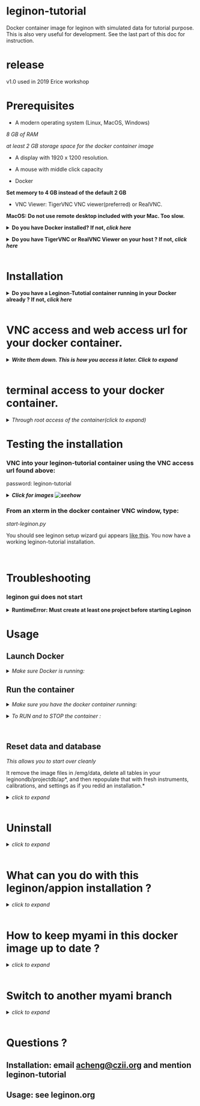 # leginon-tutorial
Docker container image for leginon with simulated data for tutorial purpose.  This is also very useful for development.  See the last part of this doc for instruction.

# release
v1.0 used in 2019 Erice workshop 

# Prerequisites

- A modern operating system (Linux, MacOS, Windows) 

*8 GB of RAM*

*at least 2 GB storage space for the docker container image*

- A display with 1920 x 1200 resolution.

- A mouse with middle click capacity

- Docker

**Set memory to 4 GB instead of the default 2 GB**

- VNC Viewer: TigerVNC VNC viewer(preferred) or RealVNC.

**MacOS: Do not use remote desktop included with your Mac. Too slow.**

**<details><summary>Do you have Docker installed? If not, *click here*</summary><p>**

**Note:** You must have sudo or root access to install Docker. If you do not wish to run Docker as sudo/root, you need to configure user groups as described here: https://docs.docker.com/install/linux/linux-postinstall/

## Linux &nbsp;&nbsp; *(command line)*
*<details><summary>click to expand</summary><p>*

Download and install Docker 1.21 or greater for [Linux](https://docs.docker.com/engine/installation/)
> Consider using a Docker 'convenience script' to install (search on your OS's Docker installation webpage).

Launch docker according to your Docker engine's instructions, typically ``docker start``.

</p><p>
  
**Set memory to 4 GB from Docker Advanced Preference**
</p>

</p></details>

## MacOS 10.12 and above &nbsp;&nbsp; *(GUI)*
*<details><summary>click to expand</summary>*

Download and install Docker Desktop 2.0.0 or greater for [MacOS](https://store.docker.com/editions/community/docker-ce-desktop-mac).
<p>
  
**Set memory to 4 GB from Docker Advanced Preference**
</p></details>


## Windows &nbsp;&nbsp; *(GUI & command line)*
*<details><summary>click to expand</summary>*
<p>
Download and install Docker Toolbox for [Windows](https://docs.docker.com/toolbox/toolbox_install_windows/).

</p><p>

**Set memory to 4 GB**
</p>

Launch Kitematic.
> If on first startup Kitematic displays a red error suggesting that you run using VirtualBox, do so.

</p></details>

</p></details>

**<details><summary>Do you have TigerVNC or RealVNC Viewer on your host ? If not, *click here*</summary>**
  
- Download and install a VNC viewer such as TigerVNC or RealVNC:

https://tigervnc.org/

https://www.realvnc.com/en/connect/download/viewer/macos/

</p></details>

<br />

# Installation
**<details><summary>Do you have a Leginon-Tutotial container running in your Docker already ? If not, *click here*</summary>**

> **Note:** The installation directory will contain the data directory. 

## Linux/MacOS &nbsp;&nbsp; *(command line)*
*<details><summary>click to expand</summary><p>*
```sh
cd
git clone http://github.com/nysbc/leginon-tutorial
cd leginon-tutorial
./run.sh
```
*<details><summary>This performs the following operations (click to expand):</summary><p>*
- Downloads the semc/leginon-tutorial repository from github saved into a local leginon-tutorial directory under your home directory.

- Build a docker image from that,

- Downloads the nysbc/leginon-tutorial repository from github saved into a local leginon-tutorial directory.

- Download the semc/leginon-tutorial image from Docker Hub to your local docker.

- Creates a Docker volume to persist the Mariadb database,

- Mounts `~/leginon-tutorial/emg/data` on the host side to `/emg/data` inside the running container,

- Mounts the `mariadb-database` Docker volume to `/var/lib/mysql` inside the running container,

- Mounts the `~/leginon-tutorial` directory to `/local_data` inside the running container,

- Opens ports 8000 for web traffic, 33060 for database traffic, and 5901 for VNC'ing on the host side to forward into the running container as needed.
- Waits for the mysqld_safe database daemon to launch (for ~10 seconds, but could in rare instances take longer).

</p></details>

</p></details>

## Windows &nbsp;&nbsp; *(GUI & command line)*
*<details><summary>click to expand</summary><p>*
In the Kitematic search bar type: `semc/leginon-tutorial`.

Click `Create` on the `semc` `leginon-tutorial` repository and wait for the image to download and launch.

**_<details><summary>Click for image</summary><p>_**

  ![](https://i.imgur.com/D6P0c3J.png)

  </p></details>

*<details><summary>In Windows, you may need to tweak your settings (click to expand)</summary><p>*

  If you needed to run Docker using VirtualBox, then you will need to increase the amount of RAM allocated to Docker:

  - Stop the Docker container,

  - Open VirtualBox,

  - Shut down the running virtual machine,

  - Edit the Settings for the virtual machine you just shut down,

  - Increase the RAM to 8+ GB,

  - Re-start the container.
  **_<details><summary>Click for images</summary><p>_**

    ![](https://i.imgur.com/VDa8UNj.png)

    ![](https://i.imgur.com/JOYbNbG.png)

    - **Close Kitematic**

    ![](https://i.imgur.com/whV3ykr.png)

    ![](https://i.imgur.com/xmz1vhX.png)

    - Increase the allocated RAM for the virtual machine:

    ![](https://i.imgur.com/KQAnxwZ.png)

    - **Start Kitematic**

    </p></details>
  </p></details>

</p></details>

</p></details>

<br />

# VNC access and web access url for your docker container.

**_<details><summary>Write them down.  This is how you access it later. Click to expand</summary><p>_**

## Linux/MacOS

*<details><summary>Click to expand</summary><p>*

**VNC access url:** *localhost:5901*

- password: leginon-tutorial

**Web access:**

one of the two ways:

- From host: start any browser and goto this url: *http://localhost:8000/myamiweb/*

- Inside the docker container: start firefox and goto this url: *0.0.0.0:/myamiweb/*

</p></details>

## Windows &nbsp;&nbsp; *(GUI)*

*<details><summary>Click to expand</summary><p>*

- To find the port, in Kitematic click on `Settings` the `Hostname/Ports`.

- The address and port next to *Docker Port 5901* is for vnc access. In the example shown this means

*192.168.99.100:32771* password: leginon-tutorial

**_<details><summary>Click for images ![seehow](https://i.imgur.com/QR7ItjO.png)</summary><p>_**

![](https://i.imgur.com/LnEVAtr.png)

</p></details>

- The address and port next to *Docker Port 80* is for web access.  In the example shown this means

*192.168.99.100:32770/myamiweb/*

**_<details><summary>Click for images ![seehow](https://i.imgur.com/QR7ItjO.png)</summary><p>_**

![](https://i.imgur.com/siObtGj.png)

- This should open up your web browser to the displayed address:

![](https://i.imgur.com/ELap1yX.png)

- Append `/myamiweb/` to the address:

![](https://i.imgur.com/T9RMvBX.png)

</p></details>

</p></details>

</p></details>

<br />

# terminal access to your docker container.

*_<details><summary>Through root access of the container(click to expand)</summary><p>_*
From your host computer terminal:
</p><p>

```sh
cd
cd leginon_tutorial
./exec.sh
container_root>su leginonuser
```
</p></details>


# Testing the installation

### VNC into your leginon-tutorial container using the VNC access url found above:

password: leginon-tutorial

**_<details><summary>Click for images ![seehow](https://i.imgur.com/QR7ItjO.png)</summary><p>_**

![](https://i.imgur.com/zFiviSL.png)

- The VNC viewer should open:

![](https://i.imgur.com/8BrWwzV.png)

- This allows you to run commands in the image xterm

</p></details>


### From an xterm in the docker container VNC window, type:
*start-leginon.py*

You should see leginon setup wizard gui appears [like this](docs/start-leginon.png).  You now have a working leginon-tutorial installation.

<br />

# Troubleshooting

### leginon gui does not start

**<details><summary>RuntimeError: Must create at least one project before starting Leginon</summary><p>**
  
  *Database was not initialized properly.*
  
  Reset the database and data by running this script inside the docker container.
  
  ```sh
  /sw/resetdata.sh
  ```
</p></details>

# Usage

## Launch Docker

*<details><summary>Make sure Docker is running:</summary><p>*

- On CentOS or Ubuntu, type:  `sudo systemctl start docker`.<br />
- On OSX with Docker Desktop, Start it from Application Launch Pad.<br />
- On Windows, Kitematic launches Docker automatically.

</p></details>

## Run the container

*<details><summary>Make sure you have the docker container running:</summary><p>*

## Linux/MacOS &nbsp;&nbsp; *(command line)*

```sh
docker ps
```
IMAGE field should include "leginon-tutorial" if its container is running.

## Windows &nbsp;&nbsp; *(gui)*

Select the image in the gui and see if the gui gives you the option to stop.  If it does, it is running.

</p></details>


*<details><summary>To RUN and to STOP the container : </summary><p>*

## Linux/MacOS &nbsp;&nbsp; *(command line)*

**_<details><summary>Click to expand</summary><p>_**

- Navigate to the leginon-tutorial installation directory to access various commands

```sh
cd
cd leginon-tutorial
```

- To launch a running container of the leginon-tutorial image, do:

```./run.sh```

- To stop the container running (this does not delete the container), do:

```./kill.sh``` (Warning, this will stop any other Docker containers you have running as well, use with caution!)


*<details><summary>Click for additional Docker Leginon-Tutorial container commands</summary><p>*

- To ssh into the container as root, do:

```./exec.sh```

- To remove the container, but not the mounted data in /emg/data or the volume at /var/lib/mysql, do:

``` ./rmContainers.sh``` (Warning: This will delete any other inactive containers you may have running as well!)

- To delete the mariadb-database volume, do:

```./rmVolume.sh``` (Warning: This will delete the database and anything you have uploaded in Appion! The volume will be recreated the next time you do ./run.sh, but you will have an empty Appion database!)

- To re-build the leginon-tutorial image from scratch, do:

```./build.sh``` (This will take a while!)

</p></details>

</p></details>

## Windows &nbsp;&nbsp; *(gui)*

**_<details><summary>Click to expand</summary><p>_**

Select the image in the gui:

- Click "play" button to start

- Click "stop" button to stop

</p></details>

</p></details>

</p></details>

<br />

## Reset data and database

*This allows you to start over cleanly*

It remove the image files in /emg/data, delete all tables in your leginondb/projectdb/ap*, and then repopulate that with fresh instruments, calibrations, and settings as if you redid an installation.*

*_<details><summary>click to expand</summary><p>_*

- Access the docker image through terminal as root.  This is described earlier.

```./exec.sh```

- Go to where the script is

```cd /sw/```

```source ./resetdata.sh```

</p></details>

<br />

# Uninstall

*_<details><summary>click to expand</summary><p>_*
  
- See Docker documentation to remove the docker images

- All files are saved under leginon-tutorial directory you created during the installation, including the data.  You can remove the directory and its content just like any other directory.

</p></details>

<br />

# What can you do with this leginon/appion installation ?

*_<details><summary>click to expand</summary><p>_*

## Get familiar with Leginon/Appion gui and workflow

This is fully functional simulator.  It can be used to collect fake data, do ctf estimation with CTFFind4 (included) and particle picking (DogPicker and FindEM included) live, as long as you give it enough memory.  You can also import new Leginon Applications and try them out. Of course there are only limited number of the reloaded images, so some operations would behave oddly.

## Learn how to set up automated hole finder

The preloaded images of sq and hl should all be possible to setup to find holes automatically with MSI-T.  The gold grids are the easier of the two.  Give it a try.

Hint: You may want to use multiple hole template on the c-flat grid.  See leginon.org documentation for more details.

</p></details>

<br />


# How to keep myami in this docker image up to date ?

*_<details><summary>click to expand</summary><p>_*

- Access the docker image through terminal as root.  This is described earlier.

```./exec.sh```

- Go to the git clone of myami

```cd /sw/myami```

- Pull git repository
  
```git remote set-url https://emg.nysbc.org/git/myami```

```git pull```

</p></details>

<br />

# Switch to another myami branch

*_<details><summary>click to expand</summary><p>_*

- /sw/myami is a git clone of myami-tutorial branch.  You can switch to another branch, for example myami-beta by

```cd /sw/myami```

```git remote set-url https://emg.nysbc.org/git/myami```

```git checkout myami-beta```

 - new versions of myami branches uses pymysql.  Until I build a new docker image, you need to add this with pip
 
 ```pip install pymysql==0.10.0```

</p></details>

<br />


# Questions ?

## Installation: email acheng@czii.org and mention leginon-tutorial
## Usage: see leginon.org
